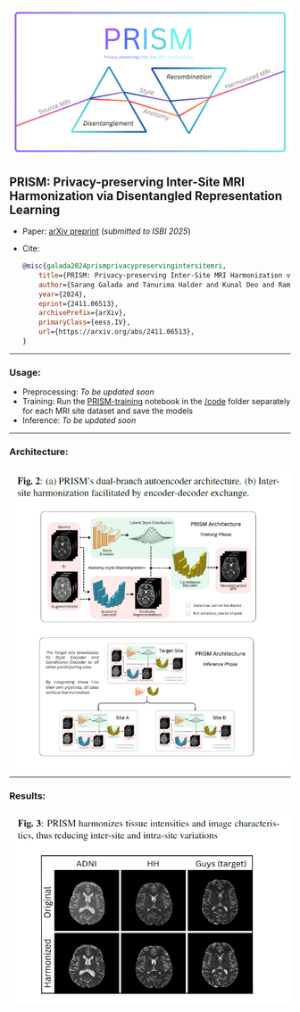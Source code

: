 ![PRISM Logo](img/PRISM_logo.png)

## PRISM: Privacy-preserving Inter-Site MRI Harmonization via Disentangled Representation Learning

- Paper: [arXiv preprint](https://arxiv.org/abs/2411.06513) (_submitted to ISBI 2025_)
- Cite:
  
  ```bibtex
  @misc{galada2024prismprivacypreservingintersitemri,
      title={PRISM: Privacy-preserving Inter-Site MRI Harmonization via Disentangled Representation Learning}, 
      author={Sarang Galada and Tanurima Halder and Kunal Deo and Ram P Krish and Kshitij Jadhav},
      year={2024},
      eprint={2411.06513},
      archivePrefix={arXiv},
      primaryClass={eess.IV},
      url={https://arxiv.org/abs/2411.06513},
  }
  ```
---

### Usage:
- Preprocessing: _To be updated soon_
- Training: Run the [PRISM-training](code/PRISM-Training.ipynb) notebook in the [/code](code/) folder separately for each MRI site dataset and save the models
- Inference: _To be updated soon_

---

### Architecture:
![PRISM Architecture](results/Fig2_PRISM-Architecture.png)

---

### Results:
![Harmonized](results/Fig3_Harmonization-results.png)


